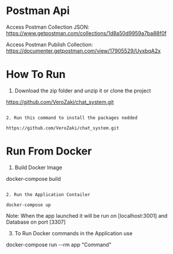# Postman Api
Access Postman Collection JSON: https://www.getpostman.com/collections/1d8a50d9959a7ba88f0f

Access Postman Publish Collection: https://documenter.getpostman.com/view/17905529/UyxbqA2x

# How To Run 

1. Download the zip folder and unzip it or clone the project

https://github.com/VeroZaki/chat_system.git
```

2. Run this command to install the packages nedded

https://github.com/VeroZaki/chat_system.git
```
# Run From Docker
1. Build Docker Image

docker-compose build
```

2. Run the Application Contailer

docker-compose up
```
Note: When the app launched it will be run on [localhost:3001] and Database on port [3307]

3. To Run Docker commands in the Application use

docker-compose run --rm app "Command"
```